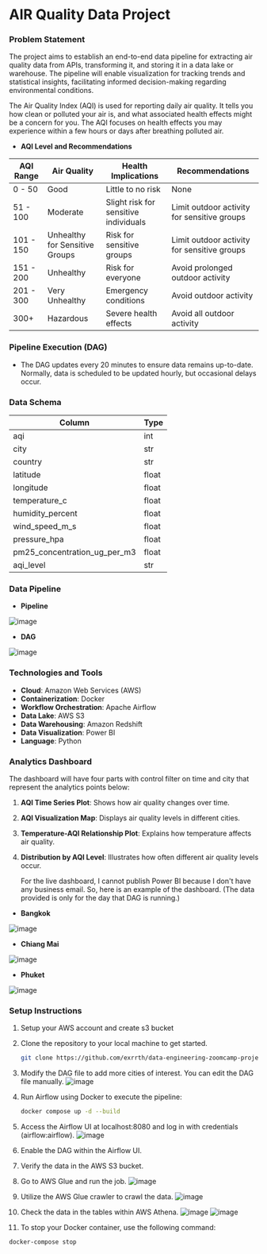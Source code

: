 # AIR Quality Data Project

### Problem Statement
The project aims to establish an end-to-end data pipeline for extracting air quality data from APIs, transforming it, and storing it in a data lake or warehouse. The pipeline will enable visualization for tracking trends and statistical insights, facilitating informed decision-making regarding environmental conditions.

The Air Quality Index (AQI) is used for reporting daily air quality. It tells you how clean or polluted your air is, and what associated health effects might be a concern for you. The AQI focuses on health effects you may experience within a few hours or days after breathing polluted air.
- **AQI Level and Recommendations**

| AQI Range | Air Quality | Health Implications       | Recommendations                               |
|-----------|-------------|---------------------------|-----------------------------------------------|
| 0 - 50    | Good        | Little to no risk         | None                                          |
| 51 - 100  | Moderate    | Slight risk for sensitive individuals | Limit outdoor activity for sensitive groups |
| 101 - 150 | Unhealthy for Sensitive Groups | Risk for sensitive groups | Limit outdoor activity for sensitive groups |
| 151 - 200 | Unhealthy   | Risk for everyone         | Avoid prolonged outdoor activity             |
| 201 - 300 | Very Unhealthy | Emergency conditions  | Avoid outdoor activity                        |
| 300+      | Hazardous   | Severe health effects     | Avoid all outdoor activity                   |


### Pipeline Execution (DAG)
- The DAG updates every 20 minutes to ensure data remains up-to-date. Normally, data is scheduled to be updated hourly, but occasional delays occur.

### Data Schema

| Column | Type | 
|--------|-------------|
| aqi | int |
| city | str |
| country | str |
| latitude | float |
| longitude | float |
| temperature_c | float |
| humidity_percent | float |
| wind_speed_m_s | float |
| pressure_hpa | float |
| pm25_concentration_ug_per_m3 | float |
| aqi_level | str |

### Data Pipeline

- **Pipeline**

![image](https://github.com/EarthSuppawoot/air-quality/assets/157554832/b7dd2662-9059-4798-95d7-75d083a85c66)

- **DAG**

![image](https://github.com/EarthSuppawoot/air-quality/assets/157554832/9e79aeb0-e7b6-4101-b711-ae52e9294cdd)

### Technologies and Tools
- **Cloud**: Amazon Web Services (AWS)
- **Containerization**: Docker
- **Workflow Orchestration**: Apache Airflow
- **Data Lake**: AWS S3
- **Data Warehousing**: Amazon Redshift
- **Data Visualization**: Power BI
- **Language**: Python


### Analytics Dashboard
The dashboard will have four parts with control filter on time and city that represent the analytics points below:

1. **AQI Time Series Plot**: Shows how air quality changes over time.
2. **AQI Visualization Map**: Displays air quality levels in different cities.
3. **Temperature-AQI Relationship Plot**: Explains how temperature affects air quality.
4. **Distribution by AQI Level**: Illustrates how often different air quality levels occur.
   

   For the live dashboard, I cannot publish Power BI because I don't have any business email. So, here is an example of the dashboard. (The data provided is only for the day that DAG is running.)
   
  
- **Bangkok**
 
![image](https://github.com/EarthSuppawoot/air-quality/assets/157554832/80a00f9e-f7af-472a-933b-ce8c09fc614c)


- **Chiang Mai**

![image](https://github.com/EarthSuppawoot/air-quality/assets/157554832/001b6443-a8b6-4236-86b9-762c7ac35015)


- **Phuket**

![image](https://github.com/EarthSuppawoot/air-quality/assets/157554832/f5334dd9-9ecd-41f9-8392-c727ffa768f2)



### Setup Instructions

1. Setup your AWS account and create s3 bucket
2. Clone the repository to your local machine to get started.
   
   ```bash
   git clone https://github.com/exrrth/data-engineering-zoomcamp-project-2024.git
   ```

3. Modify the DAG file to add more cities of interest. You can edit the DAG file manually.
![image](https://github.com/exrrth/data-engineering-zoomcamp-project-2024/assets/157554832/24b767fc-ec39-4589-988a-a82401ce539a)

4. Run Airflow using Docker to execute the pipeline:

   ```bash
   docker compose up -d --build
   ```

5. Access the Airflow UI at localhost:8080 and log in with credentials (airflow:airflow).
![image](https://github.com/exrrth/data-engineering-zoomcamp-project-2024/assets/157554832/18b1e3a6-afb2-470a-8674-1a5300d2c952)

6. Enable the DAG within the Airflow UI.

7. Verify the data in the AWS S3 bucket.

8. Go to AWS Glue and run the job.
![image](https://github.com/exrrth/data-engineering-zoomcamp-project-2024/assets/157554832/c4d536f6-f9c6-423b-9558-1d00c0b05689)

9. Utilize the AWS Glue crawler to crawl the data.
![image](https://github.com/exrrth/data-engineering-zoomcamp-project-2024/assets/157554832/a5a3ee8b-79b2-4813-937d-5584b357091a)

10. Check the data in the tables within AWS Athena.
![image](https://github.com/exrrth/data-engineering-zoomcamp-project-2024/assets/157554832/a4a928a0-6a1e-4eed-9603-6c1e636d67ca)
![image](https://github.com/exrrth/data-engineering-zoomcamp-project-2024/assets/157554832/a27f7611-80e2-4aa5-9f2c-69c509d60879)

11. To stop your Docker container, use the following command:
   
   ```bash
   docker-compose stop
   ```






